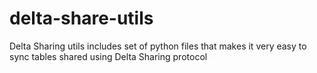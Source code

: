 # delta-share-utils
Delta Sharing utils includes set of python files that makes it very easy to sync tables shared using Delta Sharing protocol
